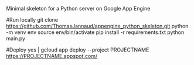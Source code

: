 Minimal skeleton for a Python server on Google App Engine

#Run locally
git clone https://github.com/ThomasJannaud/appengine_python_skeleton.git
python -m venv env
source env/bin/activate
pip install  -r requirements.txt
python main.py

#Deploy
yes | gcloud app deploy   --project PROJECTNAME
https://PROJECTNAME.appspot.com/